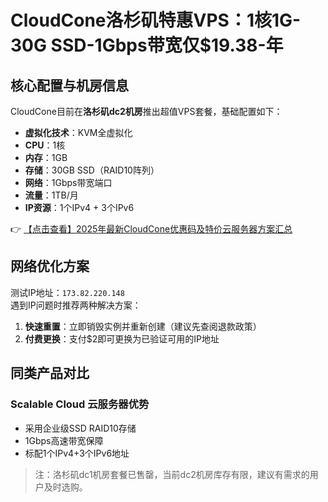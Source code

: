 # CloudCone洛杉矶特惠VPS：1核1G-30G SSD-1Gbps带宽仅$19.38-年

## 核心配置与机房信息

CloudCone目前在**洛杉矶dc2机房**推出超值VPS套餐，基础配置如下：

- **虚拟化技术**：KVM全虚拟化
- **CPU**：1核
- **内存**：1GB
- **存储**：30GB SSD（RAID10阵列）
- **网络**：1Gbps带宽端口
- **流量**：1TB/月
- **IP资源**：1个IPv4 + 3个IPv6

👉 [【点击查看】2025年最新CloudCone优惠码及特价云服务器方案汇总](https://bit.ly/Cloudcone)

## 网络优化方案

测试IP地址：`173.82.220.148`  
遇到IP问题时推荐两种解决方案：

1. **快速重置**：立即销毁实例并重新创建（建议先查阅退款政策）
2. **付费更换**：支付$2即可更换为已验证可用的IP地址

## 同类产品对比

### Scalable Cloud 云服务器优势
- 采用企业级SSD RAID10存储
- 1Gbps高速带宽保障
- 标配1个IPv4+3个IPv6地址

> 注：洛杉矶dc1机房套餐已售罄，当前dc2机房库存有限，建议有需求的用户及时选购。